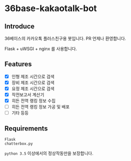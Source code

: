 # 36base-kakaotalk-bot

## Introduce
36베이스의 카카오톡 플러스친구용 봇입니다. PR 언제나 환영합니다.

Flask + uWSGI + nginx 를 사용합니다.

## Features
- [x] 인형 제조 시간으로 검색
- [x] 장비 제조 시간으로 검색
- [x] 요정 제조 시간으로 검색
- [x] 작전보고서 계산기
- [x] 히든 전역 랭킹 정보 수집
- [ ] 히든 전역 랭킹 정보 가공 및 배포
- [ ] 기타 등등

## Requirements
```
Flask
chatterbox.py

```

`python 3.5` 이상에서의 정상작동만을 보장합니다.
